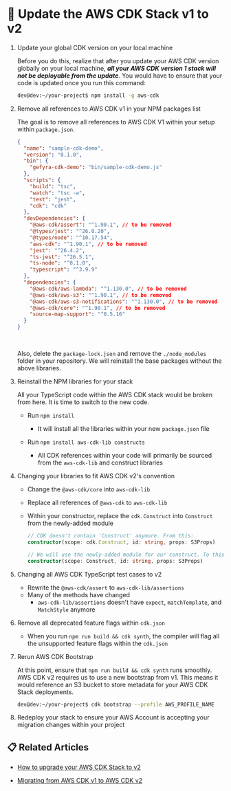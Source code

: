 # 💭 Update the AWS CDK Stack v1 to v2

1. Update your global CDK version on your local machine

    Before you do this, realize that after you update your AWS CDK version globally on your local machine, ***all your AWS CDK version 1 stack will not be deployable from the update***. You would have to ensure that your code is updated once you run this command:

    ```bash
    dev@dev:~/your-project$ npm install -g aws-cdk
    ```

2. Remove all references to AWS CDK v1 in your NPM packages list

    The goal is to remove all references to AWS CDK V1 within your setup within `package.json`.

    ```json
    {
      "name": "sample-cdk-demo",
      "version": "0.1.0",
      "bin": {
        "gefyra-cdk-demo": "bin/sample-cdk-demo.js"
      },
      "scripts": {
        "build": "tsc",
        "watch": "tsc -w",
        "test": "jest",
        "cdk": "cdk"
      },
      "devDependencies": {
        "@aws-cdk/assert": "^1.90.1", // to be removed
        "@types/jest": "^26.0.20",
        "@types/node": "^10.17.54",
        "aws-cdk": "^1.90.1", // to be removed
        "jest": "^26.4.2",
        "ts-jest": "^26.5.1",
        "ts-node": "^8.1.0",
        "typescript": "^3.9.9"
      },
      "dependencies": {
        "@aws-cdk/aws-lambda": "^1.130.0", // to be removed
        "@aws-cdk/aws-s3": "^1.90.1", // to be removed
        "@aws-cdk/aws-s3-notifications": "^1.130.0", // to be removed
        "@aws-cdk/core": "^1.90.1", // to be removed
        "source-map-support": "^0.5.16"
      }
    }
    ```

    <br />

    Also, delete the `package-lock.json` and remove the `./node_modules` folder in your repository. We will reinstall the base packages without the above libraries.

3. Reinstall the NPM libraries for your stack

    All your TypeScript code within the AWS CDK stack would be broken from here. It is time to switch to the new code.
    * Run `npm install`
      * It will install all the libraries within your new `package.json` file

    * Run `npm install aws-cdk-lib constructs`
      * All CDK references within your code will primarily be sourced from the `aws-cdk-lib` and construct libraries

4. Changing your libraries to fit AWS CDK v2's convention

    * Change the `@aws-cdk/core` into `aws-cdk-lib`
    * Replace all references of `@aws-cdk` to `aws-cdk-lib`
    * Within your constructor, replace the `cdk.Construct` into `Construct` from the newly-added module

      ```ts
      // CDK doesn't contain 'Construct' anymore. From this:
      constructor(scope: cdk.Construct, id: string, props: S3Props)

      // We will use the newly-added module for our construct. To this
      constructor(scope: Construct, id: string, props: S3Props)
      ```

5. Changing all AWS CDK TypeScript test cases to v2

    * Rewrite the `@aws-cdk/assert` to `aws-cdk-lib/assertions`
    * Many of the methods have changed
      * `aws-cdk-lib/assertions` doesn't have `expect`, `matchTemplate`, and `MatchStyle` anymore

6. Remove all deprecated feature flags within `cdk.json`

    * When you run `npm run build && cdk synth`, the compiler will flag all the unsupported feature flags within the `cdk.json`

7. Rerun AWS CDK Bootstrap

    At this point, ensure that `npm run build && cdk synth` runs smoothly. AWS CDK v2 requires us to use a new bootstrap from v1. This means it would reference an S3 bucket to store metadata for your AWS CDK Stack deployments.

    ```bash
    dev@dev:~/your-project$ cdk bootstrap --profile AWS_PROFILE_NAME
    ```

8. Redeploy your stack to ensure your AWS Account is accepting your migration changes within your project

## 📋 Related Articles
- [How to upgrade your AWS CDK Stack to v2](https://gefyra.co/how-to-upgrade-your-aws-cdk-stack-to-version-2-in-typescript/)
* [Migrating from AWS CDK v1 to AWS CDK v2](https://docs.aws.amazon.com/cdk/v2/guide/migrating-v2.html)